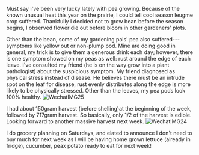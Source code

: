 Must say I've been very lucky lately with pea growing. Because of the known unusual heat this year on the prairie, I could tell cool season leugme crop suffered. Thankfully I decided not to grow bean before the season begins, I observed flower die out before bloom in other gardeners' plots.

Other than the bean, some of my gardening pals' pea also suffered--- symptoms like yellow out or non-plump pod. Mine are doing good in general, my trick is to give them a generous drink each day; however, there is one symptom showed on my peas as well: rust around the edge of each leave. I've consulted my friend (he is on the way grow into a plant pathologist) about the suspicious symptom. My friend diagnosed as physical stress instead of disease. 
He believes there must be an intrude spot on the leaf for disease, rust evenly distributes along the edge is more likely to be physically stressed. Other than the leaves, my pea pods look 100% healthy. 
![WechatIMG25](https://user-images.githubusercontent.com/79727789/126045275-faca46e8-6ee8-4da6-814e-cd048928d087.jpeg)

I had about 150gram harvest (before shelling)at the beginning of the week, followed by 717gram harvest. So basically, only 1/2 of the harvest is edible. Looking forward to another massive harvest next week. 
![WechatIMG24](https://user-images.githubusercontent.com/79727789/126045564-1560055b-86c8-45d9-b9d8-b4fcd8f37c54.jpeg)

I do grocery planning on Saturdays, and elated to announce I don't need to buy much for next week as I will be having home grown lettuce (already in fridge), cucumber, peax potato ready to eat for next week! 
